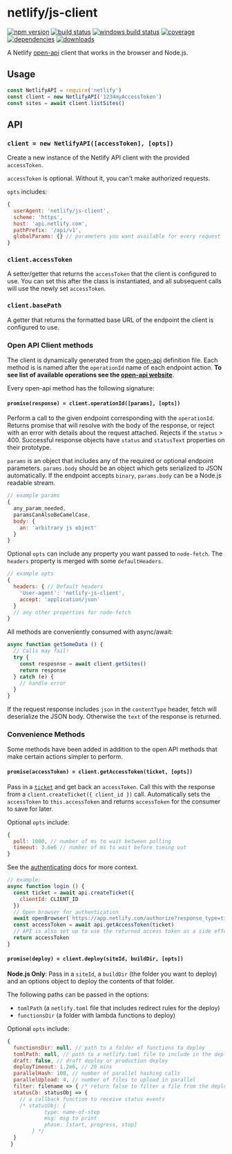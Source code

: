 # netlify/js-client
[![npm version][npm-img]][npm] [![build status][travis-img]][travis] [![windows build status][av-img]][av]
[![coverage][coverage-img]][coverage] [![dependencies][david-img]][david] [![downloads][dl-img]][dl]

A Netlify [open-api](https://github.com/netlify/open-api) client that works in the browser and Node.js.

## Usage

```js
const NetlifyAPI = require('netlify')
const client = new NetlifyAPI('1234myAccessToken')
const sites = await client.listSites()
```

## API

### `client = new NetlifyAPI([accessToken], [opts])`

Create a new instance of the Netlify API client with the provided `accessToken`.

`accessToken` is optional.  Without it, you can't make authorized requests.

`opts` includes:

```js
{
  userAgent: 'netlify/js-client',
  scheme: 'https',
  host: 'api.netlify.com',
  pathPrefix: '/api/v1',
  globalParams: {} // parameters you want available for every request
}
```

### `client.accessToken`

A setter/getter that returns the `accessToken` that the client is configured to use.  You can set this after the class is instantiated, and all subsequent calls will use the newly set `accessToken`.

### `client.basePath`

A getter that returns the formatted base URL of the endpoint the client is configured to use.

### Open API Client methods

The client is dynamically generated from the [open-api](https://github.com/netlify/open-api) definition file.  Each method is is named after the `operationId` name of each endpoint action.  **To see list of available operations see the [open-api website](https://open-api.netlify.com/)**.

Every open-api method has the following signature:

#### `promise(response) = client.operationId([params], [opts])`

Perform a call to the given endpoint corresponding with the `operationId`.  Returns promise that will resolve with the body of the response, or reject with an error with details about the request attached.  Rejects if the `status` > 400.  Successful response objects have `status` and `statusText` properties on their prototype.

`params` is an object that includes any of the required or optional endpoint parameters.  `params.body` should be an object which gets serialized to JSON automatically.  If the endpoint accepts `binary`, `params.body` can be a Node.js readable stream.

```js
// example params
{
  any_param_needed,
  paramsCanAlsoBeCamelCase,
  body: {
    an: 'arbitrary js object'
  }
}
```

Optional `opts` can include any property you want passed to `node-fetch`.  The `headers` property is merged with some `defaultHeaders`.

```js
// example opts
{
  headers: { // Default headers
    'User-agent': 'netlify-js-client',
    accept: 'application/json'
  }
  // any other properties for node-fetch
}
```

All methods are conveniently consumed with async/await:

```js
async function getSomeData () {
  // Calls may fail!
  try {
    const resposnse = await client.getSites()
    return response
  } catch (e) {
    // handle error
  }
}
```

If the request response includes `json` in the `contentType` header, fetch will deserialize the JSON body.  Otherwise the `text` of the response is returned.

### Convenience Methods

Some methods have been added in addition to the open API methods that make certain actions simpler to perform.

#### `promise(accessToken) = client.getAccessToken(ticket, [opts])`

Pass in a [`ticket`](https://open-api.netlify.com/#model-ticket) and get back an `accessToken`.  Call this with the response from a `client.createTicket({ client_id })` call.  Automatically sets the `accessToken` to `this.accessToken` and returns `accessToken` for the consumer to save for later.

Optional `opts` include:

```js
{
  poll: 1000, // number of ms to wait between polling
  timeout: 3.6e6 // number of ms to wait before timing out
}
```

See the [authenticating](https://www.netlify.com/docs/api/#authenticating) docs for more context.

```js
// example:
async function login () {
  const ticket = await api.createTicket({
    clientId: CLIENT_ID
  })
  // Open browser for authentication
  await openBrowser(`https://app.netlify.com/authorize?response_type=ticket&ticket=${ticket.id}`)
  const accessToken = await api.getAccessToken(ticket)
  // API is also set up to use the returned access token as a side effect 
  return accessToken
}
```

#### `promise(deploy) = client.deploy(siteId, buildDir, [opts])`

**Node.js Only**: Pass in a `siteId`, a `buildDir` (the folder you want to deploy) and an options object to deploy the contents of that folder.

The following paths can be passed in the options:

- `tomlPath` (a `netlify.toml` file that includes redirect rules for the deploy)
- `functionsDir` (a folder with lambda functions to deploy)

Optional `opts` include:

```js
{
  functionsDir: null, // path to a folder of functions to deploy
  tomlPath: null, // path to a netlify.toml file to include in the deploy (e.g. redirect support for manual deploys)
  draft: false, // draft deploy or production deploy
  deployTimeout: 1.2e6, // 20 mins
  parallelHash: 100, // number of parallel hashing calls
  parallelUpload: 4, // number of files to upload in parallel
  filter: filename => { /* return false to filter a file from the deploy */ }
  statusCb: statusObj => {
    // a callback function to receive status events
    /* statusObj: {
            type: name-of-step
            msg: msg to print
            phase: [start, progress, stop]
        } */
  }
 }
```

[npm-img]: https://img.shields.io/npm/v/netlify.svg
[npm]: https://npmjs.org/package/netlify
[travis-img]: https://img.shields.io/travis/netlify/js-client/master.svg
[travis]: https://travis-ci.org/netlify/js-client
[av-img]: https://ci.appveyor.com/api/projects/status/6lw5yqvl4plm1utb/branch/master?svg=true
[av]: https://ci.appveyor.com/project/netlify/js-client
[dl-img]: https://img.shields.io/npm/dm/netlify.svg
[dl]: https://npmjs.org/package/netlify
[coverage-img]: https://img.shields.io/coveralls/netlify/js-client/master.svg
[coverage]: https://coveralls.io/github/netlify/js-client
[david-img]: https://david-dm.org/netlify/js-client/status.svg
[david]: https://david-dm.org/netlify/js-client
